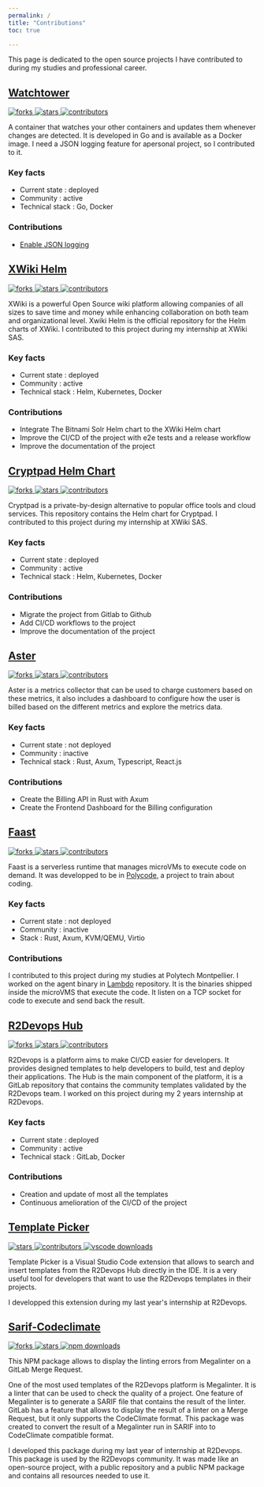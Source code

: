 ```yaml
---
permalink: /
title: "Contributions"
toc: true

---
```


This page is dedicated to the open source projects I have contributed to during my studies and professional career.

## [Watchtower](https://github.com/containrrr/watchtower)

<a href="https://github.com/containrrr/watchtower/network/members">
  <img src="https://img.shields.io/github/forks/containrrr/watchtower?style=flat" alt="forks" />
</a>
<a href="https://github.com/containrrr/watchtower/">
  <img src="https://img.shields.io/github/stars/containrrr/watchtower?style=flat" alt="stars" />
</a>
<a href="https://github.com/containrrr/watchtower/graphs/contributors">
  <img src="https://img.shields.io/github/contributors/containrrr/watchtower" alt="contributors" />
</a>

A container that watches your other containers and updates them whenever changes are detected. It is developed in Go and is available as a Docker image. I need a JSON logging feature for apersonal project, so I contributed to it.

### Key facts

- Current state : deployed
- Community : active
- Technical stack : Go, Docker

### Contributions

- [Enable JSON logging](https://github.com/containrrr/watchtower/pull/1705)

## [XWiki Helm](https://github.com/xwiki-contrib/xwiki-helm/)

<a href="https://github.com/xwiki-contrib/xwiki-helm/network/members">
  <img src="https://img.shields.io/github/forks/xwiki-contrib/xwiki-helm?style=flat" alt="forks" />
</a>
<a href="https://github.com/xwiki-contrib/xwiki-helm/">
  <img src="https://img.shields.io/github/stars/xwiki-contrib/xwiki-helm?style=flat" alt="stars" />
</a>
<a href="https://github.com/xwiki-contrib/xwiki-helm/graphs/contributors">
  <img src="https://img.shields.io/github/contributors/xwiki-contrib/xwiki-helm" alt="contributors" />
</a>

XWiki is a powerful Open Source wiki platform allowing companies of all sizes to save time and money while enhancing collaboration on both team and organizational level.
Xwiki Helm is the official repository for the Helm charts of XWiki. I contributed to this project during my internship at XWiki SAS. 

### Key facts

- Current state : deployed
- Community : active
- Technical stack : Helm, Kubernetes, Docker

### Contributions

- Integrate The Bitnami Solr Helm chart to the XWiki Helm chart
- Improve the CI/CD of the project with e2e tests and a release workflow
- Improve the documentation of the project


## [Cryptpad Helm Chart](https://github.com/cryptpad/Helm/)
<a href="https://github.com/cryptpad/Helm/network/members">
  <img src="https://img.shields.io/github/forks/cryptpad/Helm?style=flat" alt="forks" />
</a>
<a href="https://github.com/cryptpad/Helm/">
  <img src="https://img.shields.io/github/stars/cryptpad/Helm?style=flat" alt="stars" />
</a>
<a href="https://github.com/cryptpad/Helm/graphs/contributors">
  <img src="https://img.shields.io/github/contributors/cryptpad/Helm" alt="contributors" />
</a>

Cryptpad is a private-by-design alternative to popular office tools and cloud services. This repository contains the Helm chart for Cryptpad. I contributed to this project during my internship at XWiki SAS.

### Key facts

- Current state : deployed
- Community : active
- Technical stack : Helm, Kubernetes, Docker

### Contributions

- Migrate the project from Gitlab to Github
- Add CI/CD workflows to the project
- Improve the documentation of the project

## [Aster](https://github.com/aster-do/aster)

<a href="https://github.com/aster-do/aster/network/members">
  <img src="https://img.shields.io/github/forks/aster-do/aster?style=flat" alt="forks" />
</a>
<a href="https://github.com/aster-do/aster">
  <img src="https://img.shields.io/github/stars/aster-do/aster?style=flat" alt="stars" />
</a>
<a href="https://github.com/aster-do/aster/graphs/contributors">
  <img src="https://img.shields.io/github/contributors/aster-do/aster" alt="contributors" />
</a>

Aster is a metrics collector that can be used to charge customers based on these metrics, it also includes a dashboard to configure how the user is billed based on the different metrics and explore the metrics data.

### Key facts

- Current state : not deployed
- Community : inactive
- Technical stack : Rust, Axum, Typescript, React.js

### Contributions

- Create the Billing API in Rust with Axum
- Create the Frontend Dashboard for the Billing configuration

## [Faast](https://github.com/faast-rt)

<a href="https://github.com/faast-rt/lambo/network/members">
  <img src="https://img.shields.io/github/forks/faast-rt/lambdo?style=flat" alt="forks" />
</a>
<a href="https://github.com/faast-rt/lambo/">
  <img src="https://img.shields.io/github/stars/faast-rt?style=flat" alt="stars" />
</a>
<a href="https://github.com/faast-rt/lambdo/graphs/contributors">
  <img src="https://img.shields.io/github/contributors/faast-rt/lambdo" alt="contributors" />
</a>

Faast is a serverless runtime that manages microVMs to execute code on demand. It was developped to be in [Polycode](https://gitlab.polytech.umontpellier.fr/do-polycode/backend), a project to train about coding.

### Key facts
- Current state : not deployed
- Community : inactive
- Stack : Rust, Axum, KVM/QEMU, Virtio

### Contributions

I contributed to this project during my studies at Polytech Montpellier. I worked on the agent binary in [Lambdo](https://github.com/faast-rt/lambdo) repository. It is the binaries shipped inside the microVMS that execute the code. It listen on a TCP socket for code to execute and send back the result.

## [R2Devops Hub](https://gitlab.com/r2devops/hub)

<a href="https://gitlab.com/r2devops/hub/-/project_members">
  <img src="https://img.shields.io/gitlab/forks/r2devops/hub?style=flat" alt="forks" />
</a>
<a href="https://gitlab.com/r2devops/hub">
  <img src="https://img.shields.io/gitlab/stars/r2devops/hub?style=flat" alt="stars" />
</a>
<a href="https://gitlab.com/r2devops/hub/graphs/contributors">
  <img src="https://img.shields.io/gitlab/contributors/r2devops/hub" alt="contributors" />
</a>

R2Devops is a platform aims to make CI/CD easier for developers. It provides designed templates to help developers to build, test and deploy their applications. The Hub is the main component of the platform, it is a GitLab repository that contains the community templates validated by the R2Devops team.
I worked on this project during my 2 years internship at R2Devops.

### Key facts

- Current state : deployed
- Community : active
- Technical stack : GitLab, Docker

### Contributions

- Creation and update of most all the templates
- Continuous amelioration of the CI/CD of the project


## [Template Picker](https://gitlab.com/r2devops/template-picker/)

<a href="https://gitlab.com/r2devops/template-picker">
  <img src="https://img.shields.io/gitlab/stars/r2devops/template-picker?style=flat" alt="stars" />
</a>
<a href="https://gitlab.com/r2devops/template-picker/graphs/contributors">
  <img src="https://img.shields.io/gitlab/contributors/r2devops/template-picker" alt="contributors" />
</a>
<a href="https://marketplace.visualstudio.com/items?itemName=r2devops.template-picker-extension">
  <img src="https://img.shields.io/visual-studio-marketplace/d/r2devops.template-picker-extension
" alt="vscode downloads" />
</a>

Template Picker is a Visual Studio Code extension that allows to search and insert templates from the R2Devops Hub directly in the IDE. It is a very useful tool for developers that want to use the R2Devops templates in their projects.

I developped this extension during my last year's internship at R2Devops.

## [Sarif-Codeclimate](https://github.com/GridexX/sarif-codeclimate)

<a href="https://github.com/GridexX/sarif-codeclimate/network/members">
  <img src="https://img.shields.io/github/forks/GridexX/sarif-codeclimate?style=flat" alt="forks" />
</a>
<a href="https://github.com/GridexX/sarif-codeclimate">
  <img src="https://img.shields.io/github/stars/GridexX/sarif-codeclimate?style=flat" alt="stars" />
</a>
<a href="https://www.npmjs.com/package/sarif-codeclimate">
  <img src="https://img.shields.io/npm/dw/sarif-codeclimate" alt="npm downloads" />
</a>

This NPM package allows to display the linting errors from Megalinter on a GitLab Merge Request.

One of the most used templates of the R2Devops platform is Megalinter. It is a linter that can be used to check the quality of a project. One feature of Megalinter is to generate a SARIF file that contains the result of the linter.
GitLab has a feature that allows to display the result of a linter on a Merge Request, but it only supports the CodeClimate format. This package was created to convert the result of a Megalinter run in SARIF into to CodeClimate compatible format.  

I developed this package during my last year of internship at R2Devops. This package is used by the R2Devops community. It was made like an open-source project, with a public repository and a public NPM package and contains all resources needed to use it.
